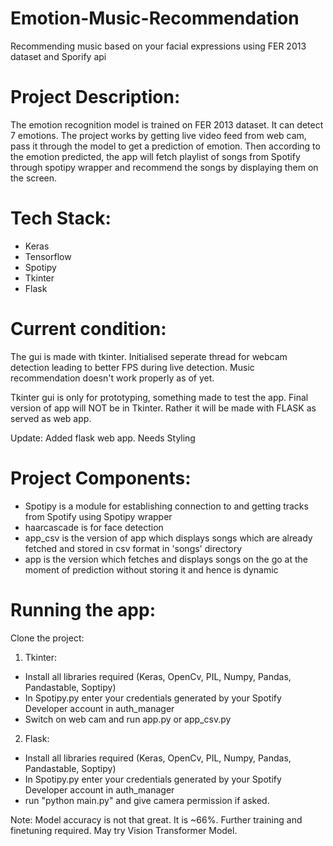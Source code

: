 # Emotion-Music-Recommendation
Recommending music based on your facial expressions using FER 2013 dataset and Sporify api

# Project Description:
The emotion recognition model is trained on FER 2013 dataset. It can detect 7 emotions. The project works by getting live video feed from web cam, pass it through the model to get a prediction of emotion. Then according to the emotion predicted, the app will fetch playlist of songs from Spotify through spotipy wrapper and recommend the songs by displaying them on the screen.

# Tech Stack:
- Keras
- Tensorflow
- Spotipy
- Tkinter
- Flask

# Current condition:
The gui is made with tkinter. Initialised seperate thread for webcam detection leading to better FPS during live detection. Music recommendation doesn't work properly as of yet.

Tkinter gui is only for prototyping, something made to test the app. Final version of app will NOT be in Tkinter. Rather it will be made with FLASK as served as web app. 

Update: Added flask web app. Needs Styling

# Project Components:
- Spotipy is a module for establishing connection to and getting tracks from Spotify using Spotipy wrapper
- haarcascade is for face detection
- app_csv is the version of app which displays songs which are already fetched and stored in csv format in 'songs' directory
- app is the version which fetches and displays songs on the go at the moment of prediction without storing it and hence is dynamic

# Running the app:
Clone the project:
1. Tkinter:
- Install all libraries required (Keras, OpenCv, PIL, Numpy, Pandas, Pandastable, Soptipy)
- In Spotipy.py enter your credentials generated by your Spotify Developer account in auth_manager
- Switch on web cam and run app.py or app_csv.py

2. Flask: 
- Install all libraries required (Keras, OpenCv, PIL, Numpy, Pandas, Pandastable, Soptipy)
- In Spotipy.py enter your credentials generated by your Spotify Developer account in auth_manager
- run "python main.py" and give camera permission if asked.

Note: Model accuracy is not that great. It is ~66%. Further training and finetuning required. May try Vision Transformer Model.